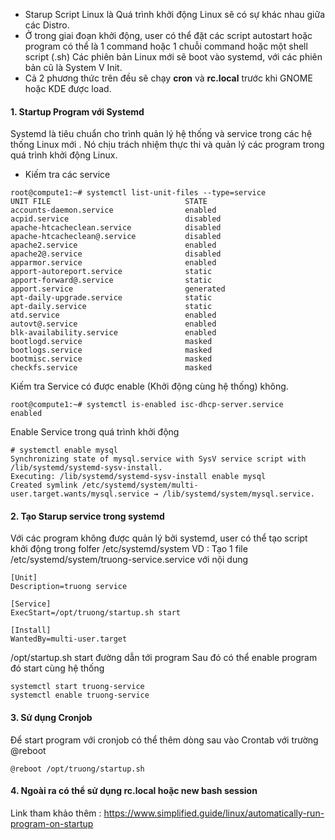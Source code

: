 - Starup Script Linux là Quá trình khởi động Linux sẽ có sự khác nhau giữa các Distro.
- Ở trong giai đoạn khởi động, user có thể đặt các script autostart hoặc program có thể là 1 command hoặc 1 chuỗi command hoặc một shell script (.sh) Các phiên bản Linux mới sẽ boot vào systemd, với các phiên bản cũ là System V Init.
- Cả 2 phương thức trên đều sẽ chạy **cron** và **rc.local** trước khi GNOME hoặc KDE được load.

 #### 1. Startup Program với Systemd
 
Systemd là tiêu chuẩn cho trình quản lý hệ thống và service trong các hệ thống Linux mới . Nó chịu trách nhiệm thực thi và quản lý các program trong quá trình khởi động Linux.

- Kiếm tra các service
```
root@compute1:~# systemctl list-unit-files --type=service                                                                                                                                                          
UNIT FILE                              STATE
accounts-daemon.service                enabled
acpid.service                          disabled
apache-htcacheclean.service            disabled
apache-htcacheclean@.service           disabled
apache2.service                        enabled
apache2@.service                       disabled
apparmor.service                       enabled
apport-autoreport.service              static
apport-forward@.service                static
apport.service                         generated
apt-daily-upgrade.service              static
apt-daily.service                      static
atd.service                            enabled
autovt@.service                        enabled
blk-availability.service               enabled
bootlogd.service                       masked
bootlogs.service                       masked
bootmisc.service                       masked
checkfs.service                        masked

```
Kiếm tra Service có được enable (Khởi động cùng hệ thống) không.
```
root@compute1:~# systemctl is-enabled isc-dhcp-server.service
enabled
```
Enable Service trong quá trình khởi động
```
# systemctl enable mysql
Synchronizing state of mysql.service with SysV service script with /lib/systemd/systemd-sysv-install.
Executing: /lib/systemd/systemd-sysv-install enable mysql
Created symlink /etc/systemd/system/multi-user.target.wants/mysql.service → /lib/systemd/system/mysql.service.
```
#### 2. Tạo Starup service trong systemd

Với các program không được quản lý bởi systemd, user có thể tạo script khởi động trong folfer /etc/systemd/system VD : Tạo 1 file /etc/systemd/system/truong-service.service với nội dung
```
[Unit]
Description=truong service

[Service]
ExecStart=/opt/truong/startup.sh start

[Install]
WantedBy=multi-user.target
```
/opt/startup.sh start đường dẫn tới program
Sau đó có thể enable program đó start cùng hệ thống
```
systemctl start truong-service
systemctl enable truong-service
```
#### 3. Sử dụng Cronjob

Để start program với cronjob có thể thêm dòng sau vào Crontab với trường @reboot
```
@reboot /opt/truong/startup.sh
```
#### 4. Ngoài ra có thể sử dụng rc.local hoặc new bash session
Link tham khảo thêm : https://www.simplified.guide/linux/automatically-run-program-on-startup
